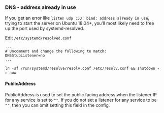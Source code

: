 ### DNS - address already in use

If you get an error like `listen udp :53: bind: address already in use`,
trying to start the server on Ubuntu 18.04+, you'll most likely need to 
free up the port used by systemd-resolved.  

Edit `/etc/systemd/resolved.conf`
```
...
# Uncomment and change the following to match:
DNSStubListener=no
...
```
`ln -sf /run/systemd/resolve/resolv.conf /etc/resolv.conf && shutdown -r now`

#### PublicAddress

PublicAddress is used to set the public facing address when the listener
IP for any service is set to `""`. If you do not set a listener for any
service to be `""`, then you can omit setting this field in the config.